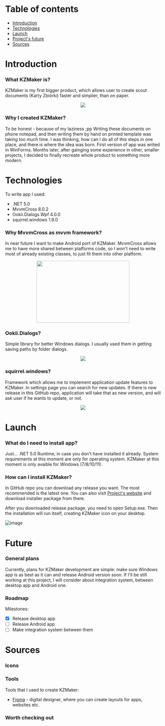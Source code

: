 # Table of contents
* [Introduction](#introduction)
* [Technologies](#technologies)
* [Launch](#launch)
* [Project's future](#future)
* [Sources](#sources)

# Introduction
### What KZMaker is?
KZMaker is my first bigger product, which allows user to create scout documents (Karty Zbiórki) faster and simplier, than on paper. 

<p align="center">
  <img src="https://user-images.githubusercontent.com/27814917/143501053-85f34fbc-7d64-47e7-a1cf-c39c2208b5ea.png">
</p>

### Why I created KZMaker?
To be honest - because of my laziness ;pp
Writing these documents on phone notepad, and then writing them by hand on printed template was taking too much time. I was thinking, how can I do all of this steps in one place, and there is where the idea was born. 
First version of app was writed in WinForms. Months later, after gainging some experience in other, smaller projects, I decided to finally recreate whole product to something more modern.

# Technologies
To write app I used:
- .NET 5.0
- MvvmCross 8.0.2
- Ookii.Dialogs.Wpf 4.0.0
- squirrel.windows 1.9.0

### Why MvvmCross as mvvm framework?
In near future I want to make Android port of KZMaker. MvvmCross allows me to have more shared between platforms code, so I won't need to write most of already existing classes, to just fit them into other platform.

<p align="center">
  <img width="300" height="200" src="https://user-images.githubusercontent.com/27814917/143502411-df061a1c-8efc-4e87-8adf-4d229883a7a0.png">
</p>

### Ookii.Dialogs?
Simple library for better Windows dialogs. I usually used them in getting saving paths by folder dialogs.

<p align="center">
  <img src="https://user-images.githubusercontent.com/27814917/143502488-332e7966-9707-4aca-a25b-b0df2e1f9c55.png">
</p>

### squirrel.windows?
Framework which allows me to implement application update features to KZMaker. In settings page you can search for new updates. If there is new release in this GitHub repo, application will take that as new version, and will ask user if he wants to update, or not.

<p align="center">
  <img src="https://user-images.githubusercontent.com/27814917/143502717-3e95da54-aa52-47f1-ba23-19ce5f315256.png">
</p>

# Launch
### What do I need to install app?
Just... .NET 5.0 Runtime, in case you don't have installed it already. System requirements at this moment are only for operating system. KZMaker at this moment is only avaible for Windows (7/8/10/11).

### How can I install KZMaker?
In GitHub repo you can download any release you want. The most recommended is the latest one.
You can also visit [Project's website](https://kzmaker.netlify.app) and download installer package from there.

After you downloaded release package, you need to open Setup.exe. Then the installation will run itself, creating KZMaker icon on your desktop.

![image](https://user-images.githubusercontent.com/27814917/143598094-c451d8b9-2424-4b8a-8750-7775dd512de5.png)

# Future
### General plans
Currently, plans for KZMaker development are simple: make sure Windows app is as best as it can and release Android version soon. If I'll be still working at this project, I will consider about integration system, between desktop app and Android one.

### Roadmap
Milestones:
- [x] Release desktop app
- [ ] Release Android app
- [ ] Make integration system between them

# Sources
### Icons

### Tools
Tools that I used to create KZMaker:
- [Figma](figma.com) - digital designer, where you can create layouts for apps, websites etc.

### Worth checking out
